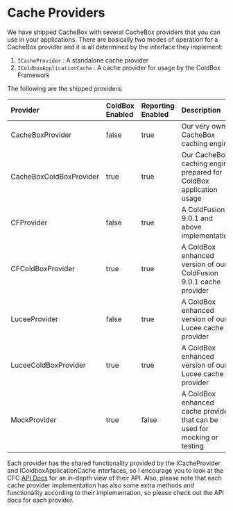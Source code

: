 # Cache Providers

We have shipped CacheBox with several CacheBox providers that you can use in your applications. There are basically two modes of operation for a CacheBox provider and it is all determined by the interface they implement:

1. `ICacheProvider` : A standalone cache provider
2. `IColdboxApplicationCache` : A cache provider for usage by the ColdBox Framework

The following are the shipped providers:

| Provider | ColdBox Enabled | Reporting Enabled | Description |
| :--- | :--- | :--- | :--- |
| CacheBoxProvider | false | true | Our very own CacheBox caching engine |
| CacheBoxColdBoxProvider | true | true | Our CacheBox caching engine prepared for ColdBox application usage |
| CFProvider | false | true | A ColdFusion 9.0.1 and above implementation |
| CFColdBoxProvider | true | true | A ColdBox enhanced version of our ColdFusion 9.0.1 cache provider |
| LuceeProvider | false | true | A ColdBox enhanced version of our Lucee cache provider |
| LuceeColdBoxProvider | true | true | A ColdBox enhanced version of our Lucee cache provider |
| MockProvider | true | false | A ColdBox enhanced cache provider that can be used for mocking or testing |

Each provider has the shared functionality provided by the ICacheProvider and IColdboxApplicationCache interfaces, so I encourage you to look at the CFC [API Docs](https://apidocs.ortussolutions.com/cachebox/5.0.0/index.html) for an in-depth view of their API. Also, please note that each cache provider implementation has also some extra methods and functionality according to their implementation, so please check out the API docs for each provider.

